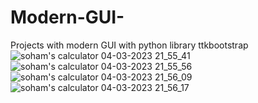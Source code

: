 # Modern-GUI-
Projects with modern GUI with python library ttkbootstrap
![soham's calculator 04-03-2023 21_55_41](https://user-images.githubusercontent.com/106002920/222917447-bd206e97-00a7-4738-9de9-20dad02b5e9d.png)
![soham's calculator 04-03-2023 21_55_56](https://user-images.githubusercontent.com/106002920/222917450-ece9e4a6-3136-455a-98aa-60f2f44e759a.png)
![soham's calculator 04-03-2023 21_56_09](https://user-images.githubusercontent.com/106002920/222917453-4e034cc3-8cce-469a-93cf-c5afb4a99e92.png)
![soham's calculator 04-03-2023 21_56_17](https://user-images.githubusercontent.com/106002920/222917455-3c64b92d-4e55-4344-8c22-d2b2cf5863ad.png)

